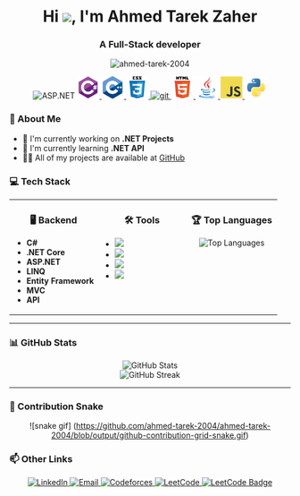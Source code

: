 <h1 align="center">Hi <img src="https://raw.githubusercontent.com/MartinHeinz/MartinHeinz/master/wave.gif" width="30px">, I'm Ahmed Tarek Zaher</h1>
<h3 align="center">A Full-Stack developer</h3>

<p align="center">
  <img src="https://komarev.com/ghpvc/?username=ahmed-tarek-2004&label=Profile%20views&color=0e75b6&style=flat" alt="ahmed-tarek-2004" />
</p>

<p align="center">
    <img src="https://img.shields.io/badge/ASP.NET-5C2D91?style=for-the-badge&logo=dotnet&logoColor=white" alt="ASP.NET">
  <a href="https://www.w3schools.com/cs/" target="_blank" rel="noreferrer"> 
    <img src="https://raw.githubusercontent.com/devicons/devicon/master/icons/csharp/csharp-original.svg" alt="csharp" width="40" height="40"/> 
  </a> 
 <a href="https://www.w3schools.com/cpp/" target="_blank" rel="noreferrer"> 
    <img src="https://raw.githubusercontent.com/devicons/devicon/master/icons/cplusplus/cplusplus-original.svg" alt="cplusplus" width="40" height="40"/> 
  </a> 
  <a href="https://www.w3schools.com/css/" target="_blank" rel="noreferrer"> 
    <img src="https://raw.githubusercontent.com/devicons/devicon/master/icons/css3/css3-original-wordmark.svg" alt="css3" width="40" height="40"/> 
  </a> 
  <a href="https://git-scm.com/" target="_blank" rel="noreferrer"> 
    <img src="https://www.vectorlogo.zone/logos/git-scm/git-scm-icon.svg" alt="git" width="40" height="40"/> 
  </a> 
  <a href="https://www.w3.org/html/" target="_blank" rel="noreferrer"> 
    <img src="https://raw.githubusercontent.com/devicons/devicon/master/icons/html5/html5-original-wordmark.svg" alt="html5" width="40" height="40"/> 
  </a> 
  <a href="https://www.java.com" target="_blank" rel="noreferrer"> 
    <img src="https://raw.githubusercontent.com/devicons/devicon/master/icons/java/java-original.svg" alt="java" width="40" height="40"/> 
  </a> 
  <a href="https://developer.mozilla.org/en-US/docs/Web/JavaScript" target="_blank" rel="noreferrer"> 
    <img src="https://raw.githubusercontent.com/devicons/devicon/master/icons/javascript/javascript-original.svg" alt="javascript" width="40" height="40"/> 
  </a> 
  <a href="https://www.python.org" target="_blank" rel="noreferrer"> 
    <img src="https://raw.githubusercontent.com/devicons/devicon/master/icons/python/python-original.svg" alt="python" width="40" height="40"/> 
  </a>

</p>

### 🚀 About Me
  - 🔭 I'm currently working on **.NET Projects**
  - 🌱 I'm currently learning **.NET API**
  - 👨‍💻 All of my projects are available at [GitHub](https://github.com/ahmed-tarek-2004)


### 💻 Tech Stack

<div align="center">
<table>
  <tr>
    <!-- Backend Column -->
    <td valign="top" width="33%">
      <h3 align="center">🖥 Backend</h3>
      <ul>
        <li><b>C#</b></li>
        <li><b>.NET Core</b></li>
        <li><b>ASP.NET</b></li>
        <li><b>LINQ</b></li>
        <li><b>Entity Framework</b></li>
        <li><b>MVC</b></li>
        <li><b>API</b></li>
      </ul>
    </td>
    <!-- Tools Column -->
    <td valign="top" width="33%">
      <h3 align="center">🛠 Tools</h3>
      <ul>
        <li><img src="https://img.shields.io/badge/Visual%20Studio%20Code-0078d7.svg?style=for-the-badge&logo=visual-studio-code&logoColor=white"></li>
        <li><img src="https://img.shields.io/static/v1?style=for-the-badge&message=Linux&color=222222&logo=Linux&logoColor=FCC624&label="></li>
        <li><img src="https://img.shields.io/badge/Git-F05032?style=for-the-badge&logo=git&logoColor=white"></li>
        <li><img src="https://img.shields.io/badge/GitHub-181717?style=for-the-badge&logo=github&logoColor=white"></li>
      </ul>
    </td>
    <!-- Top Languages Column -->
    <td valign="top" width="34%">
      <h3 align="center">🏆 Top Languages</h3>
      <div align="center">
        <img src="https://github-readme-stats.vercel.app/api/top-langs/?username=ahmed-tarek-2004&layout=compact&theme=dark&card_width=300" alt="Top Languages" />
      </div>
    </td>
  </tr>
</table>
</div>

---

### 📊 GitHub Stats
<div align="center">
  <img src="https://github-readme-stats.vercel.app/api?username=ahmed-tarek-2004&show_icons=true&theme=dark" alt="GitHub Stats" />
</div>

<div align="center">
  <img src="https://github-readme-streak-stats.herokuapp.com/?user=ahmed-tarek-2004&theme=dark" alt="GitHub Streak" />
</div>

---

### 🐍 Contribution Snake

<div align="center">
  
 ![snake gif] (https://github.com/ahmed-tarek-2004/ahmed-tarek-2004/blob/output/github-contribution-grid-snake.gif)
</div>

### 📫 Other Links
<p align="center">
  <a href="https://www.linkedin.com/in/ahmed-zaher-62a652255/" target="_blank">
    <img src="https://img.shields.io/badge/LinkedIn-0A66C2?style=for-the-badge&logo=linkedin&logoColor=white" alt="LinkedIn" />
  </a>
  
   <a href= "mailto: ahmedtarek7580@gmail@gmail.com">
 <img src="https://img.shields.io/badge/Email-D14836?style=for-the-badge&logo=gmail&logoColor=white" alt="Email" />
</a>

  </a>
  <a href="https://codeforces.com/profile/Tarek_Ware" target="_blank">
    <img src="https://img.shields.io/badge/Codeforces-1F8ACB?style=for-the-badge&logo=codeforces&logoColor=white" alt="Codeforces" /> 
  </a>
  <a href="https://leetcode.com/u/ahmedtarek756471/" target="_blank">
    <img src="https://img.shields.io/badge/LeetCode-FFA116?style=for-the-badge&logo=leetcode&logoColor=white" alt="LeetCode" />
  </a>
   <a href="http://discordapp.com/users/1056615401850671114" target="_blank">
  <img src="https://img.shields.io/static/v1?style=for-the-badge&message=Discord&color=5865F2&logo=Discord&logoColor=FFFFFF&label=" alt="LeetCode Badge"/>
</a>
</p>

